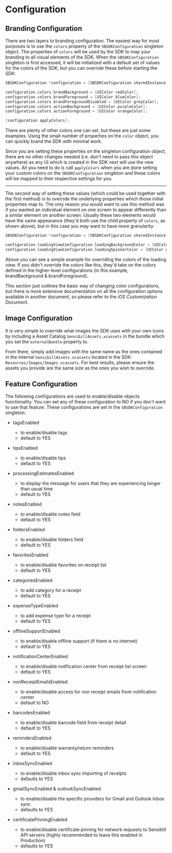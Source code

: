 # Configuration

## Branding Configuration

There are two layers to branding configuration. The easiest way for most purposes is to use the `colors` property of the `SBSDKConfiguration` singleton object. The properties of `colors` will be used by the SDK to map your branding to all visual elements of the SDK. When the `SBSDKConfiguration` singleton is first accessed, it will be initialized with a default set of values for the colors of the SDK, but you can override these before starting the SDK:

```objective-c
SBSDKConfiguration *configuration = [SBSDKConfiguration sharedInstance];

configuration.colors.brandBackground = [UIColor redColor];
configuration.colors.brandForeground = [UIColor blueColor];
configuration.colors.brandForegroundDisabled = [UIColor greyColor];
configuration.colors.actionBackground = [UIColor purpleColor];
configuration.colors.actionForeground = [UIColor orangeColor];

[configuration applyColors];
```

There are plenty of other colors one can set, but these are just some examples. Using the small number of properties on the `color` object, you can quickly brand the SDK with minimal work.

Since you are setting these properties on the singleton configuration object, there are no other changes needed (i.e. don't need to pass this object anywhere) as any UI which is created in the SDK next will use the new values. All you need to do is call `applyColors` when you are done setting your custom colors on the `SBSDKConfiguration` singleton and these colors will be mapped to their respective settings for you.

---

The second way of setting these values (which could be used together with the first method) is to override the underlying properties which those initial properties map to. The only reason you would want to use this method was if you wanted an individual element on one screen to appear differently than a similar element on another screen. Usually these two elements would have the same appearance (they'd both use the child property of `colors`, as shown above), but in this case you may want to have more granularity:

```objective-c
SBSDKConfiguration *configuration = [SBSDKConfiguration sharedInstance];

configuration.loadingViewConfiguration.loadingBackgroundColor = [UIColor blackColor];
configuration.loadingViewConfiguration.loadingSpinnerColor = [UIColor whiteColor];
```

Above you can see a simple example for overriding the colors of the loading view. If you didn't override the colors like this, they'd take on the colors defined in the higher-level configurations (in this example, brandBackground & brandForeground).

This section just outlines the basic way of changing color configurations, but there is more extensive documentation on all the configuration options available in another document, so please refer to the _iOS Customization Document_.

## Image Configuration

It is very simple to override what images the SDK uses with your own icons by including a Asset Catalog `SensibillAssets.xcassets` in the bundle which you set the `externalBundle` property to.

From there, simply add images with the same name as the ones contained in the internal `SensibillAssets.xcassets` located in the SDK: `Resources/Images/Images.xcassets`. For best results, please ensure the assets you provide are the same size as the ones you wish to override.

## Feature Configuration

The following configurations are used to enable/disable objects functionality. You can set any of these configuration to NO if you don't want to use that feature. These configurations are set in the  `SBSDKConfiguration` singleton.

* tagsEnabled
    * to enable/disable tags
    * default to YES

* tipsEnabled
    * to enable/disable tips
    * default to YES

* processingEstimatesEnabled
    * to display the message for users that they are experiencing longer than usual time
    * default to YES

* notesEnabled
    * to enable/disable notes field
    * default to YES

* foldersEnabled
    * to enable/disable folders field
    * default to YES

* favoritesEnabled
    * to enable/disable favorites on receipt list
    * default to YES

* categoriesEnabled
    * to add category for a receipt
    * default to YES

* expenseTypeEnabled
    * to add expense type for a receipt
    * default to YES

* offlineSupportEnabled
    * to enable/disable offline support (if there is no internet)
    * default to YES

* notificationCenterEnabled
    * to enable/disable notification center from receipt list screen
    * default to YES

* nonReceiptEmailsEnabled
    * to enable/disable access for non receipt emails from notification center
    * default to NO

* barcodesEnabled
    * to enable/disable barcode field from receipt detail
    * default to YES

* remindersEnabled
    * to enable/disable warranty/return reminders
    * default to YES

* inboxSyncEnabled
    * to enable/disable inbox sync importing of receipts
    * defaults to YES

* gmailSyncEnabled & outlookSyncEnabled
    * to enable/disable the specific providers for Gmail and Outlook Inbox sync
    * defaults to YES

* certificatePinningEnabled
    * to enable/disable certificate pinning for network requests to Sensibill API servers (highly recommended to leave this enabled in Production)
    * defaults to YES

